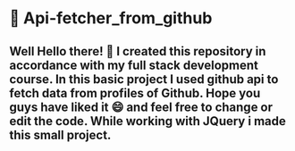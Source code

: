 # :notebook_with_decorative_cover: Api-fetcher_from_github

## Well Hello there! :wave: I created this repository in accordance with my full stack development course. In this basic project I used github api to fetch data from profiles of Github. Hope you guys have liked it :smile: and feel free to change or edit the code. While working with JQuery i made this small project.
